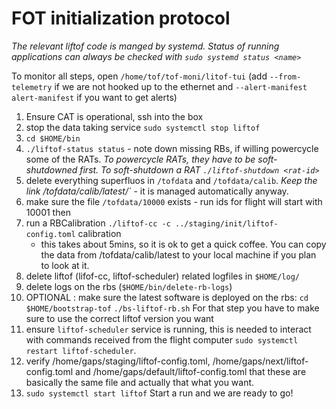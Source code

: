 # FOT initialization protocol

_The relevant liftof code is manged by systemd. Status of running 
applications can always be checked with `sudo systemd status <name>`_

To monitor all steps, open `/home/tof/tof-moni/litof-tui` (add `--from-telemetry` 
if we are not hooked up to the ethernet and `--alert-manifest alert-manifest` if you
want to get alerts)

1) Ensure CAT is operational, ssh into the box
2) stop the data taking service `sudo systemctl stop liftof`
2) `cd $HOME/bin`
3) `./liftof-status status` - note down missing RBs, 
   if willing powercycle some of the RATs. 
   _To powercycle RATs, they have to be soft-shutdowned first.
   To soft-shutdown a RAT `./liftof-shutdown <rat-id>`_
3) delete everything superfluos in `/tofdata` and `/tofdata/calib`. _Keep the link /tofdata/calib/latest/`_ - it is managed automatically anyway.
4) make sure the file `/tofdata/10000` exists - run ids for flight will
   start with 10001 then
5) run a RBCalibration `./liftof-cc -c ../staging/init/liftof-config.toml` calibration
   - this takes about 5mins, so it is ok to get a quick coffee. You can copy the data 
   from /tofdata/calib/latest to your local machine if you plan to look at it.
6) delete liftof (lifof-cc, liftof-scheduler) related logfiles in `$HOME/log/`
7) delete logs on the rbs (`$HOME/bin/delete-rb-logs`)
8) OPTIONAL : make sure the latest software is deployed on the rbs:
   `cd $HOME/bootstrap-tof`
   `./bs-liftof-rb.sh`
   For that step you have to make sure to use the correct liftof version you want
9) ensure `liftof-scheduler` service is running, this is needed to interact with 
   commands received from the flight computer
   `sudo systemctl restart liftof-scheduler`. 
10) verify /home/gaps/staging/liftof-config.toml,
    /home/gaps/next/liftof-config.toml and /home/gaps/default/liftof-config.toml
    that these are basically the same file and actually that what you want.
11) `sudo systemctl start liftof` Start a run and we are ready to go!
